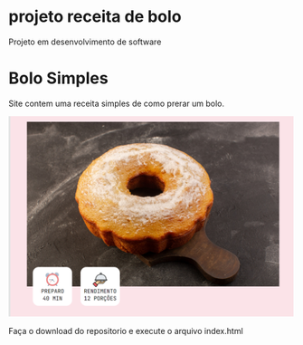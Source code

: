 # projeto receita de bolo
Projeto em desenvolvimento de software

# Bolo Simples


Site contem uma receita simples de como prerar um bolo.

![alt text](https://github.com/MarcosDuarte13/Projeto-1-semestre/raw/main/screenshots/00.png)







Faça o download do repositorio e execute o arquivo index.html
